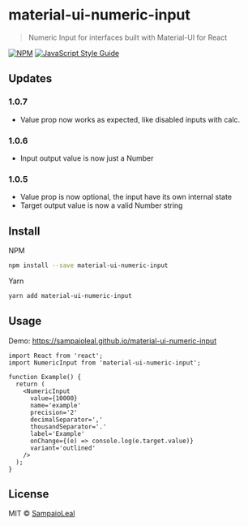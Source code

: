 # material-ui-numeric-input

> Numeric Input for interfaces built with Material-UI for React

[![NPM](https://img.shields.io/npm/v/material-ui-numeric-input.svg)](https://www.npmjs.com/package/material-ui-numeric-input) [![JavaScript Style Guide](https://img.shields.io/badge/code_style-standard-brightgreen.svg)](https://standardjs.com)

## **Updates**

### 1.0.7

- Value prop now works as expected, like disabled inputs with calc.

### 1.0.6

- Input output value is now just a Number

### 1.0.5

- Value prop is now optional, the input have its own internal state
- Target output value is now a valid Number string

## **Install**

NPM

```bash
npm install --save material-ui-numeric-input
```

Yarn

```bash
yarn add material-ui-numeric-input
```

## **Usage**

Demo: https://sampaioleal.github.io/material-ui-numeric-input

```tsx
import React from 'react';
import NumericInput from 'material-ui-numeric-input';

function Example() {
  return (
    <NumericInput
      value={10000}
      name='example'
      precision='2'
      decimalSeparator=','
      thousandSeparator='.'
      label='Example'
      onChange={(e) => console.log(e.target.value)}
      variant='outlined'
    />
  );
}
```

## **License**

MIT © [SampaioLeal](https://github.com/SampaioLeal)
